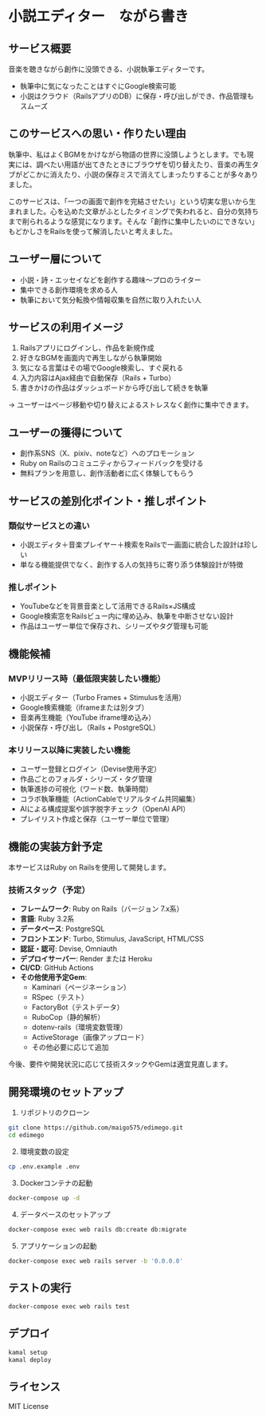# 小説エディター　ながら書き

## サービス概要
音楽を聴きながら創作に没頭できる、小説執筆エディターです。

- 執筆中に気になったことはすぐにGoogle検索可能
- 小説はクラウド（RailsアプリのDB）に保存・呼び出しができ、作品管理もスムーズ

## このサービスへの思い・作りたい理由
執筆中、私はよくBGMをかけながら物語の世界に没頭しようとします。でも現実には、調べたい用語が出てきたときにブラウザを切り替えたり、音楽の再生タブがどこかに消えたり、小説の保存ミスで消えてしまったりすることが多々ありました。

このサービスは、「一つの画面で創作を完結させたい」という切実な思いから生まれました。心を込めた文章がふとしたタイミングで失われると、自分の気持ちまで削られるような感覚になります。そんな「創作に集中したいのにできない」もどかしさをRailsを使って解消したいと考えました。

## ユーザー層について
- 小説・詩・エッセイなどを創作する趣味〜プロのライター
- 集中できる創作環境を求める人
- 執筆において気分転換や情報収集を自然に取り入れたい人

## サービスの利用イメージ
1. Railsアプリにログインし、作品を新規作成
2. 好きなBGMを画面内で再生しながら執筆開始
3. 気になる言葉はその場でGoogle検索し、すぐ戻れる
4. 入力内容はAjax経由で自動保存（Rails + Turbo）
5. 書きかけの作品はダッシュボードから呼び出して続きを執筆

→ ユーザーはページ移動や切り替えによるストレスなく創作に集中できます。

## ユーザーの獲得について
- 創作系SNS（X、pixiv、noteなど）へのプロモーション
- Ruby on Railsのコミュニティからフィードバックを受ける
- 無料プランを用意し、創作活動者に広く体験してもらう

## サービスの差別化ポイント・推しポイント
### 類似サービスとの違い
- 小説エディタ＋音楽プレイヤー＋検索をRailsで一画面に統合した設計は珍しい
- 単なる機能提供でなく、創作する人の気持ちに寄り添う体験設計が特徴

### 推しポイント
- YouTubeなどを背景音楽として活用できるRails×JS構成
- Google検索窓をRailsビュー内に埋め込み、執筆を中断させない設計
- 作品はユーザー単位で保存され、シリーズやタグ管理も可能

## 機能候補
### MVPリリース時（最低限実装したい機能）
- 小説エディター（Turbo Frames + Stimulusを活用）
- Google検索機能（iframeまたは別タブ）
- 音楽再生機能（YouTube iframe埋め込み）
- 小説保存・呼び出し（Rails + PostgreSQL）

### 本リリース以降に実装したい機能
- ユーザー登録とログイン（Devise使用予定）
- 作品ごとのフォルダ・シリーズ・タグ管理
- 執筆進捗の可視化（ワード数、執筆時間）
- コラボ執筆機能（ActionCableでリアルタイム共同編集）
- AIによる構成提案や誤字脱字チェック（OpenAI API）
- プレイリスト作成と保存（ユーザー単位で管理）

## 機能の実装方針予定
本サービスはRuby on Railsを使用して開発します。

### 技術スタック（予定）
- **フレームワーク**: Ruby on Rails（バージョン 7.x系）
- **言語**: Ruby 3.2系
- **データベース**: PostgreSQL
- **フロントエンド**: Turbo, Stimulus, JavaScript, HTML/CSS
- **認証・認可**: Devise, Omniauth
- **デプロイサーバー**: Render または Heroku
- **CI/CD**: GitHub Actions
- **その他使用予定Gem**:
    - Kaminari（ページネーション）
    - RSpec（テスト）
    - FactoryBot（テストデータ）
    - RuboCop（静的解析）
    - dotenv-rails（環境変数管理）
    - ActiveStorage（画像アップロード）
    - その他必要に応じて追加

今後、要件や開発状況に応じて技術スタックやGemは適宜見直します。

## 開発環境のセットアップ
1. リポジトリのクローン
```bash
git clone https://github.com/maigo575/edimego.git
cd edimego
```

2. 環境変数の設定
```bash
cp .env.example .env
```

3. Dockerコンテナの起動
```bash
docker-compose up -d
```

4. データベースのセットアップ
```bash
docker-compose exec web rails db:create db:migrate
```

5. アプリケーションの起動
```bash
docker-compose exec web rails server -b '0.0.0.0'
```

## テストの実行
```bash
docker-compose exec web rails test
```

## デプロイ
```bash
kamal setup
kamal deploy
```

## ライセンス
MIT License